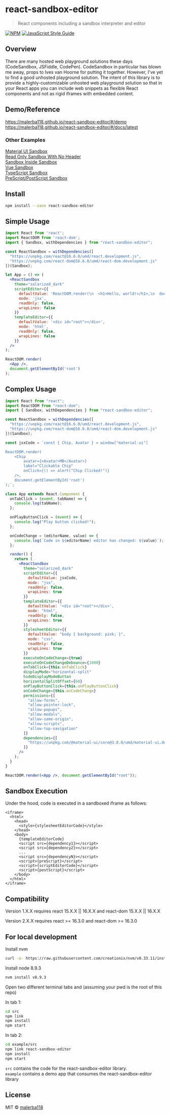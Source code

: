 # react-sandbox-editor

> React components including a sandbox interpreter and editor

[![NPM](https://img.shields.io/npm/v/react-sandbox-editor.svg)](https://www.npmjs.com/package/react-sandbox-editor) [![JavaScript Style Guide](https://img.shields.io/badge/code_style-standard-brightgreen.svg)](https://standardjs.com)

## Overview

There are many hosted web playground solutions these days (CodeSandbox, JSFiddle, CodePen).
CodeSandbox in particular has blown me away, props to Ives van Hoorne for putting it together.
However, I've yet to find a good unhosted playground solution. The intent of this library is
to provide a highly-customizable unhosted web playground solution so that in your React apps you
can include web snippets as flexible React components and not as rigid iframes with embedded content.

## Demo/Reference

<a href="https://malerba118.github.io/react-sandbox-editor/#/demo" target="_blank">https://malerba118.github.io/react-sandbox-editor/#/demo</a>
<br>
<a href="https://malerba118.github.io/react-sandbox-editor/#/docs/latest" target="_blank">https://malerba118.github.io/react-sandbox-editor/#/docs/latest</a>

### Other Examples
<a href="https://codesandbox.io/s/pw10prrqkx" target="_blank">Material UI Sandbox</a>
<br>
<a href="https://codesandbox.io/s/9znopznwko" target="_blank">Read Only Sandbox With No Header</a>
<br>
<a href="https://codesandbox.io/s/508957y704" target="_blank">Sandbox Inside Sandbox</a>
<br>
<a href="https://codesandbox.io/s/3yn607ypk6" target="_blank">Vue Sandbox</a>
<br>
<a href="https://codesandbox.io/s/xry4nlmk6o" target="_blank">TypeScript Sandbox</a>
<br>
<a href="https://codesandbox.io/s/40x2kymyr7" target="_blank">PreScript/PostScript Sandbox</a>
<br>

## Install

```bash
npm install --save react-sandbox-editor
```

## Simple Usage

```jsx
import React from 'react';
import ReactDOM from 'react-dom';
import { Sandbox, withDependencies } from "react-sandbox-editor";

const ReactSandbox = withDependencies([
  "https://unpkg.com/react@16.6.0/umd/react.development.js",
  "https://unpkg.com/react-dom@16.6.0/umd/react-dom.development.js"
])(Sandbox);

let App = () => (
  <ReactSandbox
    theme="solarized_dark"
    scriptEditor={{
      defaultValue: 'ReactDOM.render(\n  <h1>Hello, world!</h1>,\n  document.getElementById(\'root\')\n);',
      mode: 'jsx',
      readOnly: false,
      wrapLines: false
    }}
    templateEditor={{
      defaultValue: '<div id="root"></div>',
      mode: 'html',
      readOnly: false,
      wrapLines: false
    }}
  />
);

ReactDOM.render(
  <App />,
  document.getElementById('root')
);
```

## Complex Usage

```jsx
import React from "react";
import ReactDOM from "react-dom";
import { Sandbox, withDependencies } from "react-sandbox-editor";

const ReactSandbox = withDependencies([
  "https://unpkg.com/react@16.6.0/umd/react.development.js",
  "https://unpkg.com/react-dom@16.6.0/umd/react-dom.development.js"
])(Sandbox);

const jsxCode = `const { Chip, Avatar } = window["material-ui"]

ReactDOM.render(
	<Chip
		avatar={<Avatar>MB</Avatar>}
		label="Clickable Chip"
		onClick={() => alert("Chip Clicked!")}
	/>,
	document.getElementById('root')
);`;

class App extends React.Component {
  onTabClick = (event, tabName) => {
    console.log(tabName);
  };

  onPlayButtonClick = (event) => {
    console.log("Play button clicked!");
  };

  onCodeChange = (editorName, value) => {
    console.log(`Code in ${editorName} editor has changed: ${value}`);
  };

  render() {
    return (
      <ReactSandbox
        theme="solarized_dark"
        scriptEditor={{
          defaultValue: jsxCode,
          mode: "jsx",
          readOnly: false,
          wrapLines: true
        }}
        templateEditor={{
          defaultValue: '<div id="root"></div>',
          mode: "html",
          readOnly: false,
          wrapLines: true
        }}
        stylesheetEditor={{
          defaultValue: "body { background: pink; }",
          mode: "css",
          readOnly: false,
          wrapLines: true
        }}
        executeOnCodeChange={true}
        executeOnCodeChangeDebounce={1000}
        onTabClick={this.onTabClick}
        displayMode="horizontal-split"
        hideDisplayModeButton
        horizontalSplitOffset={60}
        onPlayButtonClick={this.onPlayButtonClick}
        onCodeChange={this.onCodeChange}
        permissions={[
          "allow-forms",
          "allow-pointer-lock",
          "allow-popups",
          "allow-modals",
          "allow-same-origin",
          "allow-scripts",
          "allow-top-navigation"
        ]}
        dependencies={[
          "https://unpkg.com/@material-ui/core@3.0.0/umd/material-ui.development.js"
        ]}
      />
    );
  }
}

ReactDOM.render(<App />, document.getElementById("root"));
```

## Sandbox Execution
Under the hood, code is executed in a sandboxed iframe as follows:
```
<iframe>
  <html>
    <head>
      <style>{stylesheetEditorCode}</style>
    </head>
    <body>
      {templateEditorCode}
      <script src={dependency1}></script>
      <script src={dependency2}></script>
      ...
      <script src={dependencyN}></script>
      <script>{preScript}</script>
      <script>{scriptEditorCode}</script>
      <script>{postScript}</script>
    </body>
  </html>
</iframe>
```

## Compatibility

Version 1.X.X requires react 15.X.X || 16.X.X and react-dom 15.X.X || 16.X.X

Version 2.X.X requires react >= 16.3.0 and react-dom >= 16.3.0


## For local development
Install nvm <br>
```bash
curl -o- https://raw.githubusercontent.com/creationix/nvm/v0.33.11/install.sh | bash
```

Install node 8.9.3 <br>
```bash
nvm install v8.9.3
```

Open two different terminal tabs and (assuming your pwd is the root of this repo)

In tab 1: <br>
```bash
cd src
npm link
npm install
npm start
```

In tab 2: <br>
```bash
cd example/src
npm link react-sandbox-editor
npm install
npm start
```

`src` contains the code for the react-sandbox-editor library.<br>
`example` contains a demo app that consumes the react-sandbox-editor library

## License

MIT © [malerba118](https://github.com/malerba118)
